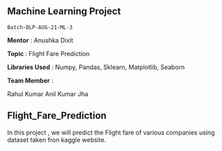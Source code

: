 ## Machine Learning Project
    Batch-DLP-AUG-21-ML-3

**Mentor** : Anushka Dixit

**Topic** :  Flight Fare Prediction

**Libraries Used** :  Numpy, Pandas, Sklearn, Matplotlib, Seaborn

**Team Member** :

Rahul Kumar Anil Kumar Jha
## Flight_Fare_Prediction
In this project , we will predict the Flight fare of various companies using dataset taken fron kaggle website.
